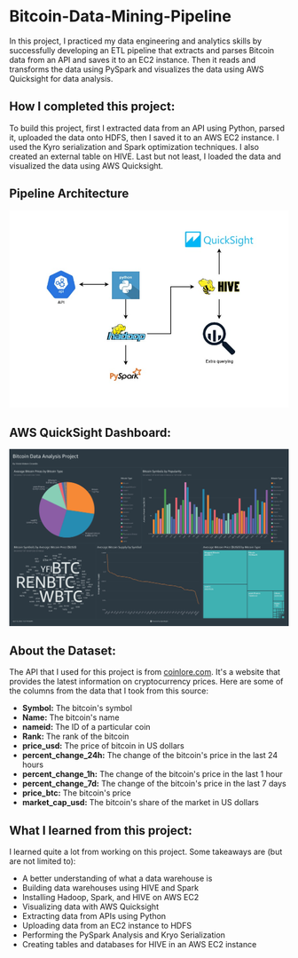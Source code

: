 # Bitcoin-Data-Mining-Pipeline
In this project, I practiced my data engineering and analytics skills by successfully developing an ETL pipeline that extracts and parses Bitcoin data from an API and saves it to an EC2 instance. Then it reads and transforms the data using PySpark and visualizes the data using AWS Quicksight for data analysis.

## How I completed this project:
To build this project, first I extracted data from an API using Python, parsed it, uploaded the data onto HDFS, then I saved it to an AWS EC2 instance. I used the Kyro serialization and Spark optimization techniques. I also created an external table on HIVE. Last but not least, I loaded the data and visualized the data using AWS Quicksight.

## Pipeline Architecture
![plot](Bitcoin_Pipeline_Architecture.jpg)

## AWS QuickSight Dashboard:
![Bitcoin Data Analysis Dashboard](Bitcoin_Data_Analysis_Dashboard.jpg)

## About the Dataset:
The API that I used for this project is from [coinlore.com](https://www.coinlore.com/). It's a website that provides the latest information on cryptocurrency prices. Here are some of the columns from the data that I took from this source:

* **Symbol:** The bitcoin's symbol
* **Name:** The bitcoin's name
* **nameid:** The ID of a particular coin
* **Rank:** The rank of the bitcoin
* **price_usd:** The price of bitcoin in US dollars
* **percent_change_24h:** The change of the bitcoin's price in the last 24 hours
* **percent_change_1h:** The change of the bitcoin's price in the last 1 hour
* **percent_change_7d:** The change of the bitcoin's price in the last 7 days
* **price_btc:** The bitcoin's price
* **market_cap_usd:** The bitcoin's share of the market in US dollars

## What I learned from this project:
I learned quite a lot from working on this project. Some takeaways are (but are not limited to):
* A better understanding of what a data warehouse is
* Building data warehouses using HIVE and Spark
* Installing Hadoop, Spark, and HIVE on AWS EC2
* Visualizing data with AWS Quicksight
* Extracting data from APIs using Python
* Uploading data from an EC2 instance to HDFS
* Performing the PySpark Analysis and Kryo Serialization
* Creating tables and databases for HIVE in an AWS EC2 instance
